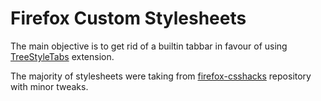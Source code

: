Firefox Custom Stylesheets
==========================
The main objective is to get rid of a builtin tabbar in favour of using
[TreeStyleTabs](https://addons.mozilla.org/en-GB/firefox/addon/tree-style-tab/)
extension.

The majority of stylesheets were taking from
[firefox-csshacks](https://github.com/MrOtherGuy/firefox-csshacks/tree/master/chrome)
repository with minor tweaks.
